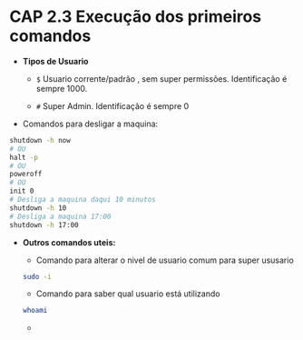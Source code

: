 # CAP 2.3 Execução dos primeiros comandos

 * **Tipos de Usuario**
    * `$` Usuario corrente/padrão , sem super permissões.
    Identificação é sempre 1000.

    * `#` Super Admin. Identificação é sempre 0

* Comandos para desligar a maquina:

```bash
shutdown -h now
# OU
halt -p 
# OU
poweroff
# OU
init 0
# Desliga a maquina daqui 10 minutos
shutdown -h 10
# Desliga a maquina 17:00
shutdown -h 17:00


```

* **Outros comandos uteis:**

    * Comando para alterar o nivel de usuario comum para super ususario

    ```bash
    sudo -i
    ```

    * Comando para saber qual usuario está utilizando
    ```bash
    whoami
    ``` 

    * 




